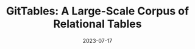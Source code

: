 ---
title: "GitTables: A Large-Scale Corpus of Relational Tables"
date: 2023-07-17
event: "Disseminate Podcast"
type: "podcast"
location: "Amsterdam, Netherlands"
event_url: https://disseminatepodcast.podcastpage.io/episode/madelon-hulsebos-gittables-a-large-scale-corpus-of-relational-tables-36
recording_url: https://youtube.com/watch?v=sjNyirnxmVw
---
